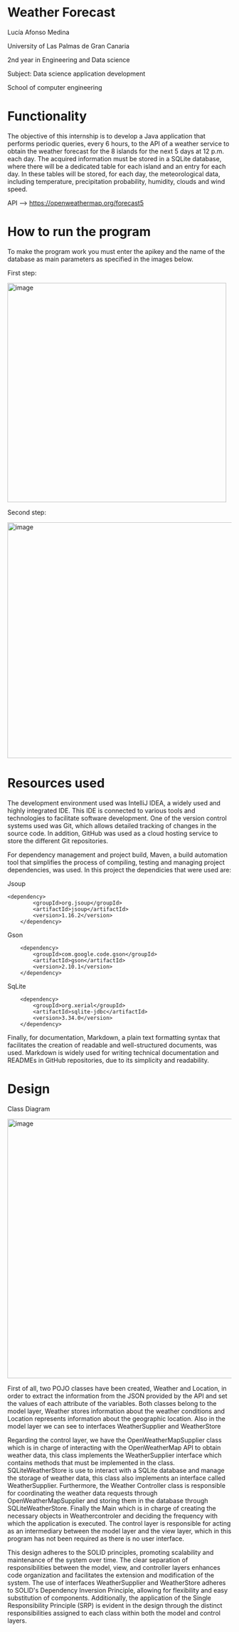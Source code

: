 # Weather Forecast

Lucía Afonso Medina

University of Las Palmas de Gran Canaria

2nd year in Engineering and Data science 

Subject: Data science application development

School of computer engineering

# Functionality

The objective of this internship is to develop a Java application that performs periodic queries, every 6 hours, to the API of a weather service to obtain the weather forecast for the 8 islands for the next 5 days at 12 p.m. each day. The acquired information must be stored in a SQLite database, where there will be a dedicated table for each island and an entry for each day. In these tables will be stored, for each day, the meteorological data, including temperature, precipitation probability, humidity, clouds and wind speed.

API --> https://openweathermap.org/forecast5


# How to run the program

To make the program work you must enter the apikey and the name of the database as main parameters as specified in the images below.

First step: 

<img width="492" alt="image" src="https://github.com/Luciaafme/DACD_1aPractica/assets/145342904/08257ec3-d914-41ca-b94d-a628151d321b">

Second step:

<img width="529" alt="image" src="https://github.com/Luciaafme/DACD_1aPractica/assets/145342904/2de98c67-2eb1-4668-a47f-76a6f1890009">


# Resources used
The development environment used was IntelliJ IDEA, a widely used and highly integrated IDE. This IDE is connected to various tools and technologies to facilitate software development. One of the version control systems used was Git, which allows detailed tracking of changes in the source code. In addition, GitHub was used as a cloud hosting service to store the different Git repositories.

For dependency management and project build, Maven, a build automation tool that simplifies the process of compiling, testing and managing project dependencies, was used. In this project the dependicies that were used are:

Jsoup 

    <dependency>
            <groupId>org.jsoup</groupId>
            <artifactId>jsoup</artifactId>
            <version>1.16.2</version>
        </dependency>

Gson

        <dependency>
            <groupId>com.google.code.gson</groupId>
            <artifactId>gson</artifactId>
            <version>2.10.1</version>
        </dependency>

SqLite

        <dependency>
            <groupId>org.xerial</groupId>
            <artifactId>sqlite-jdbc</artifactId>
            <version>3.34.0</version>
        </dependency>

Finally, for documentation, Markdown, a plain text formatting syntax that facilitates the creation of readable and well-structured documents, was used. Markdown is widely used for writing technical documentation and READMEs in GitHub repositories, due to its simplicity and readability.




    
# Design

Class Diagram

<img width="582" alt="image" src="https://github.com/Luciaafme/DACD_1aPractica/assets/145342904/5b88e1ff-79e3-4ee1-baeb-161853c542e1">




First of all, two POJO classes have been created, Weather and Location, in order to extract the information from the JSON provided by the API and set the values of each attribute of the variables. Both classes belong to the model layer, Weather stores information about the weather conditions and Location represents information about the geographic location. Also in the model layer we can see to interfaces WeatherSupplier and WeatherStore

Regarding the control layer, we have the OpenWeatherMapSupplier class which is in charge of interacting with the OpenWeatherMap API to obtain weather data, this class implements the WeatherSupplier interface which contains methods that must be implemented in the class. SQLiteWeatherStore is use to interact with a SQLite database and manage the storage of weather data, this class also implements an interface called WeatherSupplier. Furthermore, the Weather Controller class is responsible for coordinating the weather data requests through OpenWeatherMapSupplier and storing them in the database through SQLiteWeatherStore. Finally the Main which is in charge of creating the necessary objects in Weathercontroler and deciding the frequency with which the application is executed. The control layer is responsible for acting as an intermediary between the model layer and the view layer, which in this program has not been required as there is no user interface.


This design adheres to the SOLID principles, promoting scalability and maintenance of the system over time. The clear separation of responsibilities between the model, view, and controller layers enhances code organization and facilitates the extension and modification of the system. The use of interfaces WeatherSupplier and WeatherStore adheres to SOLID's Dependency Inversion Principle, allowing for flexibility and easy substitution of components. Additionally, the application of the Single Responsibility Principle (SRP) is evident in the design through the distinct responsibilities assigned to each class within both the model and control layers.

